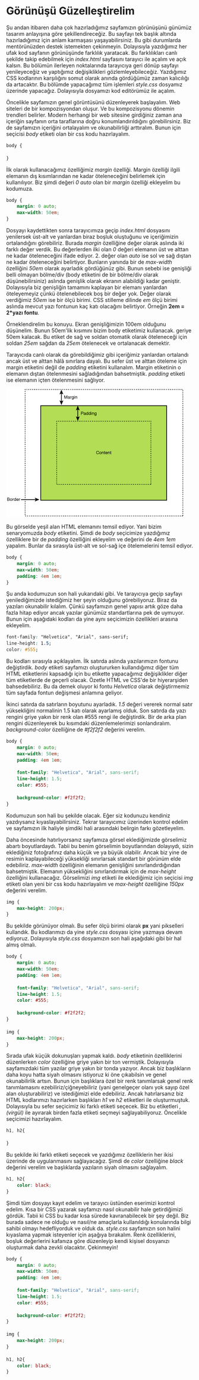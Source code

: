 # Görünüşü Güzelleştirelim

Şu andan itibaren daha çok hazırladığımız sayfamızın görünüşünü günümüz tasarım anlayışına göre şekillendireceğiz. Bu sayfayı tek başlık altında hazırladığımız için anlam karmaşası yaşayabilirsiniz. Bu gibi durumlarda mentörünüzden destek istemekten çekinmeyin. Dolayısıyla yazdığımız her ufak kod sayfanın görünüşünde farklılık yaratacak. Bu farklılıkları canlı şekilde takip edebilmek için *index.html* sayfasını tarayıcı ile açalım ve açık kalsın. Bu bölümün ilerleyen noktalarında tarayıcıya geri dönüp sayfayı yenileyeceğiz ve yaptığımız değişiklikleri gözlemleyebileceğiz. Yazdığımız CSS kodlarının karşılığını somut olarak anında gördüğümüz zaman kalıcılığı da artacaktır. Bu bölümde yapacağımız tüm işlemleri *style.css* dosyamız üzerinde yapacağız. Dolayısıyla dosyamızı kod editörümüz ile açalım.

Öncelikle sayfamızın genel görüntüsünü düzenleyerek başlayalım. Web siteleri de bir kompozisyondan oluşur. Ve bu kompozisyonu dönemin trendleri belirler. Modern herhangi bir web sitesine girdiğiniz zaman ana içeriğin sayfanın orta taraflarına doğru konumlandırıldığını görebilirsiniz. Biz de sayfamızın içeriğini ortalayalım ve okunabilirliği arttıralım. Bunun için seçicisi *body* etiketi olan bir css kodu hazırlayalım.

~~~css
body {

}
~~~

İlk olarak kullanacağımız özelliğimiz *margin* özelliği. Margin özelliği ilgili elemanın dış kısımlarından ne kadar öteleneceğini belirlemek için kullanılıyor. Biz şimdi değeri *0 auto* olan bir *margin* özelliği ekleyelim bu kodumuza.

~~~css
body {
	margin: 0 auto;
	max-width: 50em;
}
~~~

Dosyayı kaydettikten sonra tarayıcımıza geçip *index.html* dosyasını yenilersek üst-alt ve yanlardan biraz boşluk oluştuğunu ve içeriğimizin ortalandığını görebiliriz. Burada *margin* özelliğine değer olarak aslında iki farklı değer verdik. Bu değerlerden ilki olan *0* değeri elemanın üst ve alttan ne kadar öteleneceğini ifade ediyor. 2. değer olan *auto* ise sol ve sağ dıştan ne kadar öteleneceğini belirtiyor. Bunların yanında bir de *max-width* özelliğini *50em* olarak ayarladık gördüğünüz gibi. Bunun sebebi ise genişliği belli olmayan bölme/div (body etiketini de bir bölme/div olarak düşünebilirsiniz) aslında genişlik olarak ekranın alabildiği kadar geniştir. Dolayısıyla biz genişliğin tamamını kaplayan bir elemanı yanlardan öteleyemeyiz çünkü ötelenebilecek boş bir değer yok. Değer olarak verdiğimiz *50em* ise bir ölçü birimi. CSS stilleme dilinde *em* ölçü birimi aslında mevcut yazı fontunun kaç katı olacağını belirtiyor. Örneğin **2em = 2\*yazı fontu**.

Örneklendirelim bu konuyu. Ekran genişliğimizin 100em olduğunu düşünelim. Bunun 50em'lik kısımını bizim body etiketimiz kullanacak. geriye 50em kalacak. Bu etiket de sağ ve soldan otomatik olarak öteleneceği için soldan *25em* sağdan da *25em* ötelenecek ve ortalanacak demektir.

Tarayıcıda canlı olarak da görebildiğimiz gibi içeriğimiz yanlardan ortalandı ancak üst ve alttan hâlâ sınırlara dayalı. Bu sefer üst ve alttan öteleme için margin etiketini değil de *padding* etiketini kullanalım. Margin etiketinin o elemanın dıştan ötelenmesini sağladığından bahsetmiştik. *padding* etiketi ise elemanın içten ötelenmesini sağlıyor. 

![marginandpadding](../0-static/marginandpadding.gif "")

Bu görselde yeşil alan HTML elemanını temsil ediyor. Yani bizim senaryomuzda *body* etiketini. Şimdi de *body* seçicimize yazdığımız özelliklere bir de *padding* özelliğini ekleyelim ve değerini de *4em 1em* yapalım. Bunlar da sırasıyla üst-alt ve sol-sağ içe ötelemelerini temsil ediyor.


~~~css
body {
	margin: 0 auto;
	max-width: 50em;
	padding: 4em 1em;
}
~~~

Şu anda kodumuzun son hali yukarıdaki gibi. Ve tarayıcıya geçip sayfayı yenilediğimizde istediğimiz her şeyin olduğunu görebiliyoruz. Biraz da yazıları okunabilir kılalım. Çünkü sayfamızın genel yapısı artık göze daha fazla hitap ediyor ancak yazılar günümüz standartlarına pek de uymuyor. Bunun için aşağıdaki kodları da yine aynı seçicimizin özellikleri arasına ekleyelim.

~~~css
font-family: "Helvetica", "Arial", sans-serif;
line-height: 1.5;
color: #555;
~~~

Bu kodları sırasıyla açıklayalım. İlk satırda aslında yazılarımızın fontunu değiştirdik. *body* etiketi sayfamızı oluştururken kullandığımız diğer tüm HTML etiketlerini kapsadığı için bu etikette yapacağımız değişiklikler diğer tüm etiketlerde de geçerli olacak. Özetle HTML ve CSS'de bir hiyerarşiden bahsedebiliriz. Bu da demek oluyor ki fontu *Helvetica* olarak değiştirmemiz tüm sayfada fontun değişmesi anlamına geliyor.

İkinci satırda da satırların boyutunu ayarladık. *1.5* değeri vererek normal satır yüksekliğini normalinin 1.5 katı olarak ayarlamış olduk. Son satırda da yazı rengini griye yakın bir renk olan #555 rengi ile değiştirdik. Bir de arka plan rengini düzenleyerek bu kısımdaki düzenlemelerimizi sonlandıralım. *background-color* özelliğine de *#f2f2f2* değerini verelim. 

~~~css
body {
  	margin: 0 auto;
  	max-width: 50em;
  	padding: 4em 1em;

  	font-family: "Helvetica", "Arial", sans-serif;
	line-height: 1.5;
	color: #555;

  	background-color: #f2f2f2;
}
~~~

Kodumuzun son hali bu şekilde olacak. Eğer siz kodunuzu kendiniz yazdıysanız kıyaslayabilirsiniz. Tekrar tarayıcımız üzerinden kontrol edelim ve sayfamızın ilk haliyle şimdiki hali arasındaki belirgin farkı gözetleyelim.

Daha öncesinde hatırlıyorsanız sayfamıza görsel eklediğimizde görselimiz abartı boyutlardaydı. Tabii bu benim görselimin boyutlarından dolayıydı, sizin eklediğiniz fotoğrafınız daha küçük ve ya büyük olabilir. Ancak biz yine de resimin kaplayabileceği yüksekliği sınırlarsak standart bir görünüm elde edebiliriz. *max-width* özelliğinin elemanın genişliğini sınırlandırdığından bahsetmiştik. Elemanın yüksekliğini sınırlandırmak için de *max-height* özelliğini kullanacağız. Görselimizi *img* etiketi ile eklediğimiz için seçicisi *img* etiketi olan yeni bir css kodu hazırlayalım ve *max-height* özelliğine *150px* değerini verelim.

~~~css
img {
	max-height: 200px;
}
~~~

Bu şekilde görünüyor olmalı. Bu sefer ölçü birimi olarak **px** yani pikselleri kullandık. Bu kodlarımızı da yine *style.css* dosyası içine yazmaya devam ediyoruz. Dolayısıyla *style.css* dosyamızın son hali aşağıdaki gibi bir hal almış olmalı.

~~~css
body {
  	margin: 0 auto;
  	max-width: 50em;
  	padding: 4em 1em;

  	font-family: "Helvetica", "Arial", sans-serif;
	line-height: 1.5;
	color: #555;

  	background-color: #f2f2f2;
}

img {
	max-height: 200px;
}
~~~


Sırada ufak küçük dokunuşları yapmak kaldı. *body* etiketinin özelliklerini düzenlerken *color* özelliğine griye yakın bir ton vermiştik. Dolayısıyla sayfamızdaki tüm yazılar griye yakın bir tonda yazıyor. Ancak biz başlıkların daha koyu hatta siyah olmasını istiyoruz ki öne çıkabilsin ve genel okunabilirlik artsın. Bunun için başlıklara özel bir renk tanımlarsak genel renk tanımlamasını ezebiliriz/çiğneyebiliriz (yani genelgeçer olanı yok sayıp özel alan oluşturabiliriz) ve istediğimizi elde edebiliriz. Ancak hatırlarsanız biz HTML kodlarımızı hazırlarken başlıkları *h1* ve *h2* etiketleri ile oluşturmuştuk. Dolayısıyla bu sefer seçicimiz iki farklı etiketi seçecek. Biz bu etiketleri *, (virgül)* ile ayırarak birden fazla etiketi seçmeyi sağlayabiliyoruz. Öncelikle seçicimizi hazırlayalım.

~~~css
h1, h2{

}
~~~

Bu şekilde iki farklı etiketi seçecek ve yazdığımız özelliklerin her ikisi üzerinde de uygulanmasını sağlayacağız. Şimdi de *color* özelliğine *black* değerini verelim ve başlıklarda yazıların siyah olmasını sağlayalım.

~~~css
h1, h2{
	color: black;
}
~~~

Şimdi tüm dosyayı kayıt edelim ve tarayıcı üstünden eserimizi kontrol edelim. Kısa bir CSS yazarak sayfamızı nasıl okunabilir hale getirdiğimizi gördük. Tabii ki CSS bu kadar kısa sürede kavranabilecek bir şey değil. Biz burada sadece ne olduğu ve nasıl/ne amaçlarla kullanıldığı konularında bilgi sahibi olmayı hedefliyorduk ve olduk da. *style.css* sayfamızın son halini kıyaslama yapmak isteyenler için aşağıya bırakalım. Renk özelliklerini, boşluk değerlerini kafanıza göre düzenleyip kendi kişisel dosyanızı oluşturmak daha zevkli olacaktır. Çekinmeyin!

~~~css
body {
  	margin: 0 auto;
  	max-width: 50em;
  	padding: 4em 1em;

  	font-family: "Helvetica", "Arial", sans-serif;
	line-height: 1.5;
	color: #555;

  	background-color: #f2f2f2;
}

img {
	max-height: 200px;
}

h1, h2{
	color: black;
}
~~~